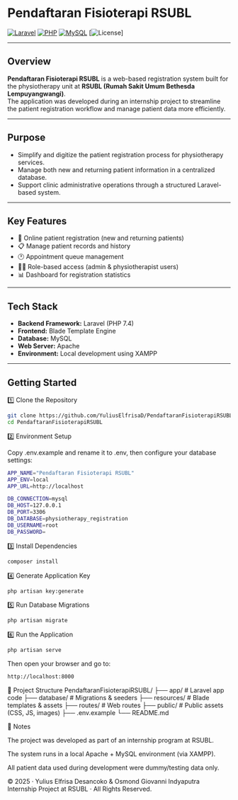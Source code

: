 # Pendaftaran Fisioterapi RSUBL

[![Laravel](https://img.shields.io/badge/Laravel-Framework-red?style=flat-square&logo=laravel)](https://laravel.com)
[![PHP](https://img.shields.io/badge/PHP->=7.4-blue?style=flat-square&logo=php)](https://php.net)
[![MySQL](https://img.shields.io/badge/Database-MySQL-orange?style=flat-square&logo=mysql)](https://mysql.com)
[![License](https://img.shields.io/badge/License-Internal-lightgrey?style=flat-square)]

---

## Overview  
**Pendaftaran Fisioterapi RSUBL** is a web-based registration system built for the physiotherapy unit at **RSUBL (Rumah Sakit Umum Bethesda Lempuyangwangi)**.  
The application was developed during an internship project to streamline the patient registration workflow and manage patient data more efficiently.

---

## Purpose  
- Simplify and digitize the patient registration process for physiotherapy services.  
- Manage both new and returning patient information in a centralized database.  
- Support clinic administrative operations through a structured Laravel-based system.  

---

## Key Features  
- 🧾 Online patient registration (new and returning patients)  
- 📋 Manage patient records and history  
- 🕐 Appointment queue management  
- 👩‍⚕️ Role-based access (admin & physiotherapist users)  
- 📊 Dashboard for registration statistics  

---

## Tech Stack  
- **Backend Framework:** Laravel (PHP 7.4)  
- **Frontend:** Blade Template Engine  
- **Database:** MySQL  
- **Web Server:** Apache  
- **Environment:** Local development using XAMPP  

---

## Getting Started  

1️⃣ Clone the Repository  
```bash
git clone https://github.com/YuliusElfrisaD/PendaftaranFisioterapiRSUBL.git
cd PendaftaranFisioterapiRSUBL
```

2️⃣ Environment Setup

Copy .env.example and rename it to .env, then configure your database settings:
```bash
APP_NAME="Pendaftaran Fisioterapi RSUBL"
APP_ENV=local
APP_URL=http://localhost

DB_CONNECTION=mysql
DB_HOST=127.0.0.1
DB_PORT=3306
DB_DATABASE=physiotherapy_registration
DB_USERNAME=root
DB_PASSWORD=
```

3️⃣ Install Dependencies
```bash
composer install
```

4️⃣ Generate Application Key
```bash
php artisan key:generate
```

5️⃣ Run Database Migrations
```bash
php artisan migrate
```

6️⃣ Run the Application
```bash
php artisan serve
```


Then open your browser and go to:
```bash
http://localhost:8000
```

📂 Project Structure
PendaftaranFisioterapiRSUBL/
├── app/                # Laravel app code
├── database/           # Migrations & seeders
├── resources/          # Blade templates & assets
├── routes/             # Web routes
├── public/             # Public assets (CSS, JS, images)
├── .env.example
└── README.md

🧠 Notes

The project was developed as part of an internship program at RSUBL.

The system runs in a local Apache + MySQL environment (via XAMPP).

All patient data used during development were dummy/testing data only.

© 2025 · Yulius Elfrisa Desancoko & Osmond Giovanni Indyaputra Internship Project at RSUBL · All Rights Reserved.
